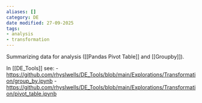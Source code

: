 ```yaml
---
aliases: []
category: DE
date modified: 27-09-2025
tags:
- analysis
- transformation
---
```

Summarizing data for analysis ([[Pandas Pivot Table]] and [[Groupby]]).

In [[DE_Tools]] see:
	- https://github.com/rhyslwells/DE_Tools/blob/main/Explorations/Transformation/group_by.ipynb
	- https://github.com/rhyslwells/DE_Tools/blob/main/Explorations/Transformation/pivot_table.ipynb